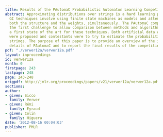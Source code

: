 ```yaml
---
title: Results of the PAutomaC Probabilistic Automaton Learning Competition
abstract: Approximating distributions over strings is a hard learning problem. Typical
  GI techniques involve using finite state machines as models and attempting to learn
  both the structure and the weights, simultaneously. The PAutomaC competition is
  the first challenge to allow comparison between methods and algorithms and builds
  a first state of the art for these techniques. Both artificial data and real data
  were proposed and contestants were to try to estimate the probabilities of test
  strings. The purpose of this paper is to provide an overview of the implementation
  details of PAutomaC and to report the final results of the competition.
pdf: "./verwer12a/verwer12a.pdf"
layout: inproceedings
id: verwer12a
month: 0
firstpage: 243
lastpage: 248
page: 243-248
origpdf: http://jmlr.org/proceedings/papers/v21/verwer12a/verwer12a.pdf
sections: 
author:
- given: Sicco
  family: Verwer
- given: Rémi
  family: Eyraud
- given: Colin
  family: Higuera
date: '2012-08-16 00:04:03'
publisher: PMLR
---
```

